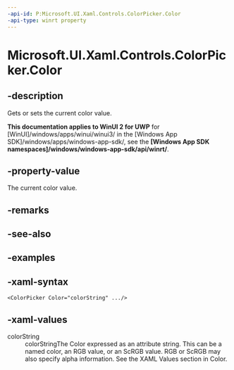 ```yaml
---
-api-id: P:Microsoft.UI.Xaml.Controls.ColorPicker.Color
-api-type: winrt property
---
```

<!-- Property syntax.
public Color Color { get;  set; }
-->

# Microsoft.UI.Xaml.Controls.ColorPicker.Color


## -description

Gets or sets the current color value.


**This documentation applies to WinUI 2 for UWP** for [WinUI]/windows/apps/winui/winui3/ in the [Windows App SDK]/windows/apps/windows-app-sdk/, see the **[Windows App SDK namespaces]/windows/windows-app-sdk/api/winrt/**.

## -property-value

The current color value.


## -remarks


## -see-also


## -examples


## -xaml-syntax

```xaml
<ColorPicker Color="colorString" .../>
```


## -xaml-values

<dt>colorString</dt><dd>colorStringThe Color expressed as an attribute string. This can be a named color, an RGB value, or an ScRGB value. RGB or ScRGB may also specify alpha information. See the XAML Values section in Color.</dd>
</dl>



